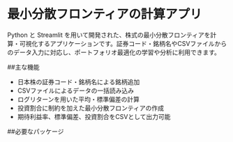 # 最小分散フロンティアの計算アプリ

Python と Streamlit を用いて開発された、株式の最小分散フロンティアを計算・可視化するアプリケーションです。証券コード・銘柄名やCSVファイルからのデータ入力に対応し、ポートフォリオ最適化の学習や分析に利用できます。

##主な機能

- 日本株の証券コード・銘柄名による銘柄追加
- CSVファイルによるデータの一括読み込み
- ログリターンを用いた平均・標準偏差の計算
- 投資割合に制約を加えた最小分散フロンティアの作成
- 期待利益率、標準偏差、投資割合をCSVとして出力可能

##必要なパッケージ

